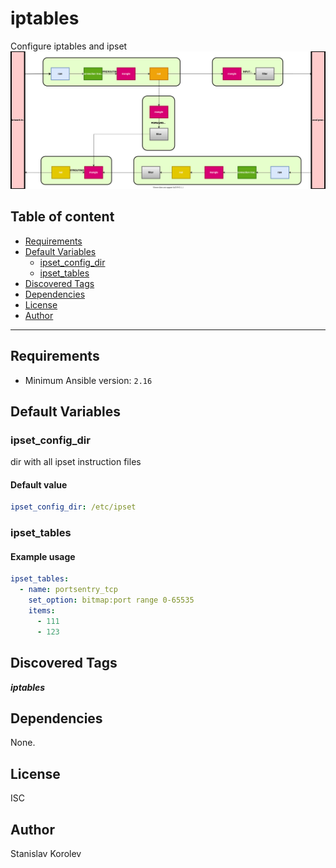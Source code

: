 # iptables

Configure iptables and ipset ![iptables default flow](iptables.svg)


## Table of content

- [Requirements](#requirements)
- [Default Variables](#default-variables)
  - [ipset_config_dir](#ipset_config_dir)
  - [ipset_tables](#ipset_tables)
- [Discovered Tags](#discovered-tags)
- [Dependencies](#dependencies)
- [License](#license)
- [Author](#author)

---

## Requirements

- Minimum Ansible version: `2.16`

## Default Variables

### ipset_config_dir

dir with all ipset instruction files

#### Default value

```YAML
ipset_config_dir: /etc/ipset
```

### ipset_tables

#### Example usage

```YAML
ipset_tables:
  - name: portsentry_tcp
    set_option: bitmap:port range 0-65535
    items:
      - 111
      - 123
```

## Discovered Tags

**_iptables_**


## Dependencies

None.

## License

ISC

## Author

Stanislav Korolev
